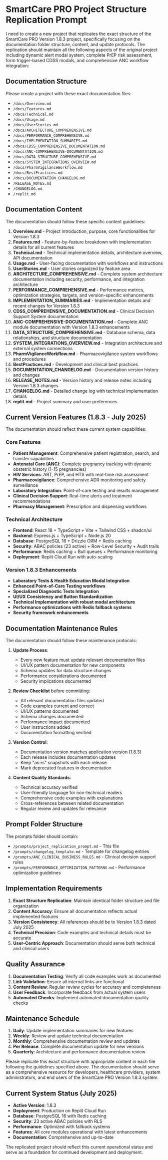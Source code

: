 
# SmartCare PRO Project Structure Replication Prompt

I need to create a new project that replicates the exact structure of the SmartCare PRO Version 1.8.3 project, specifically focusing on the documentation folder structure, content, and update protocols. The replication should maintain all the following aspects of the original project including dynamic alert modal system, complete PrEP risk assessment, form trigger-based CDSS modals, and comprehensive ANC workflow integration:

## Documentation Structure 

Please create a project with these exact documentation files:

- `/docs/Overview.md`
- `/docs/Features.md`
- `/docs/Technical.md`
- `/docs/Usage.md`
- `/docs/UserStories.md`
- `/docs/ARCHITECTURE_COMPREHENSIVE.md`
- `/docs/PERFORMANCE_COMPREHENSIVE.md`
- `/docs/IMPLEMENTATION_SUMMARIES.md`
- `/docs/CDSS_COMPREHENSIVE_DOCUMENTATION.md`
- `/docs/ANC-COMPREHENSIVE-DOCUMENTATION.md`
- `/docs/DATA_STRUCTURE_COMPREHENSIVE.md`
- `/docs/SYSTEM_INTEGRATIONS_OVERVIEW.md`
- `/docs/PharmVigilanceWorkflow.md`
- `/docs/BestPractices.md`
- `/docs/DOCUMENTATION_CHANGELOG.md`
- `/RELEASE_NOTES.md`
- `/CHANGELOG.md`
- `/replit.md`

## Documentation Content

The documentation should follow these specific content guidelines:

1. **Overview.md** - Project introduction, purpose, core functionalities for Version 1.8.3
2. **Features.md** - Feature-by-feature breakdown with implementation details for all current features
3. **Technical.md** - Technical implementation details, architecture overview, API documentation
4. **Usage.md** - User-facing documentation with workflows and instructions
5. **UserStories.md** - User stories organized by feature area
6. **ARCHITECTURE_COMPREHENSIVE.md** - Complete system architecture documentation including security, performance, and integration architecture
7. **PERFORMANCE_COMPREHENSIVE.md** - Performance metrics, optimization strategies, targets, and version-specific enhancements
8. **IMPLEMENTATION_SUMMARIES.md** - Implementation details and recent changes for Version 1.8.3
9. **CDSS_COMPREHENSIVE_DOCUMENTATION.md** - Clinical Decision Support System documentation
10. **ANC-COMPREHENSIVE-DOCUMENTATION.md** - Complete ANC module documentation with Version 1.8.3 enhancements
11. **DATA_STRUCTURE_COMPREHENSIVE.md** - Database schema, data relationships, and structure documentation
12. **SYSTEM_INTEGRATIONS_OVERVIEW.md** - Integration architecture and external system connections
13. **PharmVigilanceWorkflow.md** - Pharmacovigilance system workflows and procedures
14. **BestPractices.md** - Development and clinical best practices
15. **DOCUMENTATION_CHANGELOG.md** - Documentation version history and changes
16. **RELEASE_NOTES.md** - Version history and release notes including Version 1.8.3 changes
17. **CHANGELOG.md** - Detailed change log with technical implementation details
18. **replit.md** - Project summary and user preferences

## Current Version Features (1.8.3 - July 2025)

The documentation should reflect these current system capabilities:

### Core Features
- **Patient Management**: Comprehensive patient registration, search, and transfer capabilities
- **Antenatal Care (ANC)**: Complete pregnancy tracking with dynamic obstetric history (1-15 pregnancies)
- **HIV Services**: ART, PrEP, and HTS with real-time risk assessment
- **Pharmacovigilance**: Comprehensive ADR monitoring and safety surveillance
- **Laboratory Integration**: Point-of-care testing and results management
- **Clinical Decision Support**: Real-time alerts and treatment recommendations
- **Pharmacy Management**: Prescription and dispensing workflows

### Technical Architecture
- **Frontend**: React 18 + TypeScript + Vite + Tailwind CSS + shadcn/ui
- **Backend**: Express.js + TypeScript + Node.js 20
- **Database**: PostgreSQL 16 + Drizzle ORM + Redis caching
- **Security**: ABAC policies (23 active) + Row-Level Security + Audit trails
- **Performance**: Redis caching + Bull queues + Performance monitoring
- **Deployment**: Replit Cloud Run with auto-scaling

### Version 1.8.3 Enhancements
- **Laboratory Tests & Health Education Modal Integration**
- **Enhanced Point-of-Care Testing workflows**
- **Specialized Diagnostic Tests Integration**
- **UI/UX Consistency and Button Standardization**
- **Technical Implementation with robust modal architecture**
- **Performance optimizations with Redis fallback systems**
- **Security framework enhancements**

## Documentation Maintenance Rules

The documentation should follow these maintenance protocols:

1. **Update Process**:
   - Every new feature must update relevant documentation files
   - UI/UX pattern documentation for new components
   - Schema updates for data structure changes
   - Performance considerations documented
   - Security implications documented

2. **Review Checklist** before committing:
   - All relevant documentation files updated
   - Code examples current and correct
   - UI/UX patterns documented
   - Schema changes documented
   - Performance impact documented
   - User instructions added
   - Documentation formatting verified

3. **Version Control**:
   - Documentation version matches application version (1.8.3)
   - Each release includes documentation updates
   - Keep "as-is" snapshots with each release
   - Mark deprecated features in documentation

4. **Content Quality Standards**:
   - Technical accuracy verified
   - User-friendly language for non-technical readers
   - Comprehensive code examples with explanations
   - Cross-references between related documentation
   - Regular review and updates for relevance

## Prompt Folder Structure

The prompts folder should contain:

- `/prompts/project_replication_prompt.md` - This file
- `/prompts/changelog_template.md` - Template for changelog entries
- `/prompts/ANC_CLINICAL_BUSINESS_RULES.md` - Clinical decision support rules
- `/prompts/PERFORMANCE_OPTIMIZATION_PATTERNS.md` - Performance optimization guidelines

## Implementation Requirements

1. **Exact Structure Replication**: Maintain identical folder structure and file organization
2. **Content Accuracy**: Ensure all documentation reflects actual implemented features
3. **Version Consistency**: All references should be to Version 1.8.3 dated July 2025
4. **Technical Precision**: Code examples and technical details must be accurate
5. **User-Centric Approach**: Documentation should serve both technical and clinical users

## Quality Assurance

1. **Documentation Testing**: Verify all code examples work as documented
2. **Link Validation**: Ensure all internal links are functional
3. **Content Review**: Regular review cycles for accuracy and completeness
4. **User Feedback**: Incorporate feedback from actual system users
5. **Automated Checks**: Implement automated documentation quality checks

## Maintenance Schedule

1. **Daily**: Update implementation summaries for new features
2. **Weekly**: Review and update technical documentation
3. **Monthly**: Comprehensive documentation review and updates
4. **Per Release**: Complete documentation update for new versions
5. **Quarterly**: Architecture and performance documentation review

Please replicate this exact structure with appropriate content in each file following the guidelines specified above. The documentation should serve as a comprehensive resource for developers, healthcare providers, system administrators, and end users of the SmartCare PRO Version 1.8.3 system.

## Current System Status (July 2025)

- **Active Version**: 1.8.3
- **Deployment**: Production on Replit Cloud Run
- **Database**: PostgreSQL 16 with Redis caching
- **Security**: 23 active ABAC policies with RLS
- **Performance**: Optimized with fallback systems
- **Features**: All core modules operational with latest enhancements
- **Documentation**: Comprehensive and up-to-date

The replicated project should reflect this current operational status and serve as a foundation for continued development and deployment.
